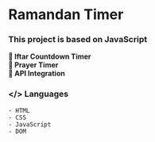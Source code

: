 # Ramandan Timer

### This project is based on JavaScript

**📌 Iftar Countdown Timer**<br>
**📌 Prayer Timer**<br>
**📌 API Integration**


### </> Languages

    - HTML
    - CSS
    - JavaScript
    - DOM
